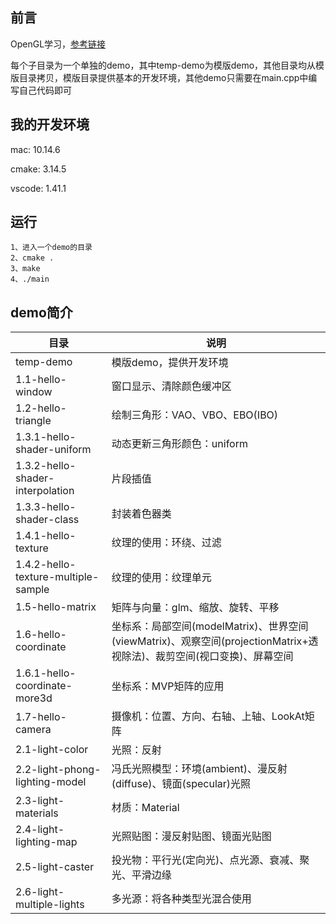 ## 前言
OpenGL学习，[参考链接](http://daringfireball.net/projects/markdown/syntax)

每个子目录为一个单独的demo，其中temp-demo为模版demo，其他目录均从模版目录拷贝，模版目录提供基本的开发环境，其他demo只需要在main.cpp中编写自己代码即可

## 我的开发环境
mac: 10.14.6

cmake: 3.14.5

vscode: 1.41.1

## 运行
```
1、进入一个demo的目录
2、cmake .
3、make
4、./main
```

## demo简介
目录                 | 说明              |
--------------------|------------------|
temp-demo           |模版demo，提供开发环境|
1.1-hello-window    |窗口显示、清除颜色缓冲区|
1.2-hello-triangle  |绘制三角形：VAO、VBO、EBO(IBO)|
1.3.1-hello-shader-uniform|动态更新三角形颜色：uniform|
1.3.2-hello-shader-interpolation|片段插值|
1.3.3-hello-shader-class|封装着色器类|
1.4.1-hello-texture|纹理的使用：环绕、过滤|
1.4.2-hello-texture-multiple-sample|纹理的使用：纹理单元|
1.5-hello-matrix|矩阵与向量：glm、缩放、旋转、平移|
1.6-hello-coordinate|坐标系：局部空间(modelMatrix)、世界空间(viewMatrix)、观察空间(projectionMatrix+透视除法)、裁剪空间(视口变换)、屏幕空间|
1.6.1-hello-coordinate-more3d|坐标系：MVP矩阵的应用|
1.7-hello-camera|摄像机：位置、方向、右轴、上轴、LookAt矩阵|
2.1-light-color|光照：反射|
2.2-light-phong-lighting-model|冯氏光照模型：环境(ambient)、漫反射(diffuse)、镜面(specular)光照|
2.3-light-materials|材质：Material|
2.4-light-lighting-map|光照贴图：漫反射贴图、镜面光贴图|
2.5-light-caster|投光物：平行光(定向光)、点光源、衰减、聚光、平滑边缘|
2.6-light-multiple-lights|多光源：将各种类型光混合使用|



